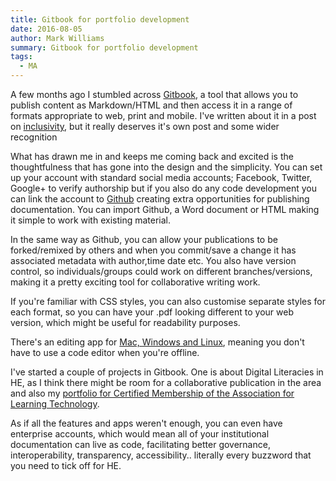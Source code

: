 ```yaml
---
title: Gitbook for portfolio development
date: 2016-08-05
author: Mark Williams
summary: Gitbook for portfolio development
tags: 
  - MA
---
```

A few months ago I stumbled across [Gitbook](http://www.gitbook.com), a tool that allows you to publish content as Markdown/HTML and then access it in a range of formats appropriate to web, print and mobile. I've written about it in a post on [inclusivity](http://et.falmouth.ac.uk/post/142342219337/a-lens-on-inclusivity), but it really deserves it's own post and some wider recognition

What has drawn me in and keeps me coming back and excited is the thoughtfulness that has gone into the design and the simplicity. You can set up your account with standard social media accounts; Facebook, Twitter, Google+ to verify authorship but if you also do any code development you can link the account to [Github](https://github.com/about) creating extra opportunities for publishing documentation. You can import Github, a Word document or HTML making it simple to work with existing material.

In the same way as Github, you can allow your publications to be forked/remixed by others and when you commit/save a change it has associated metadata with author,time date etc. You also have version control, so individuals/groups could work on different branches/versions, making it a pretty exciting tool for collaborative writing work.

If you're familiar with CSS styles, you can also customise separate styles for each format, so you can have your .pdf looking different to your web version, which might be useful for readability purposes.

There's an editing app for [Mac, Windows and Linux](https://www.gitbook.com/editor/), meaning you don't have to use a code editor when you're offline.

I've started a couple of projects in Gitbook. One is about Digital Literacies in HE, as I think there might be room for a collaborative publication in the area and also my [portfolio for Certified Membership of the Association for Learning Technology](https://cmalt.mrkn.us/).

As if all the features and apps weren't enough, you can even have enterprise accounts, which would mean all of your institutional documentation can live as code, facilitating better governance, interoperability, transparency, accessibility.. literally every buzzword that you need to tick off for HE.
